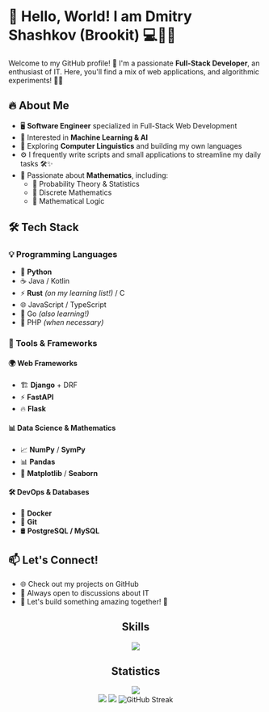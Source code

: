 # 👋 Hello, World! I am Dmitry Shashkov (Brookit) 💻👨‍💻 

Welcome to my GitHub profile! 🚀 I'm a passionate **Full-Stack Developer**, an enthusiast of IT. Here, you'll find a mix of web applications, and algorithmic experiments! 🧠✨

## 🔥 About Me
- 🖥 **Software Engineer** specialized in Full-Stack Web Development
- 🤖 Interested in **Machine Learning & AI**
- 📝 Exploring **Computer Linguistics** and building my own languages
- ⚙️ I frequently write scripts and small applications to streamline my daily tasks 🛠️✨
- 🔢 Passionate about **Mathematics**, including:
  - 🎲 Probability Theory & Statistics
  - 🔗 Discrete Mathematics
  - 🔄 Mathematical Logic

## 🛠 Tech Stack
### 💡 Programming Languages
- 🐍 **Python**
- ☕ Java / Kotlin 
- ⚡ **Rust** *(on my learning list!)* / C 
- 🌐 JavaScript / TypeScript
- 🚀 Go *(also learning!)*
- 🐘 PHP *(when necessary)*

### 🔧 Tools & Frameworks
#### 🌍 Web Frameworks
- 🏗 **Django** + DRF
- ⚡ **FastAPI**
- 🔥 **Flask**

#### 📊 Data Science & Mathematics
- 📈 **NumPy** / **SymPy**
- 📊 **Pandas**
- 🎨 **Matplotlib** / **Seaborn**

#### 🛠 DevOps & Databases
- 🐳 **Docker**
- 🌱 **Git**
- 🛢 **PostgreSQL / MySQL**

## 📫 Let's Connect!
- 🌐 Check out my projects on GitHub
- 💬 Always open to discussions about IT
- 🚀 Let's build something amazing together! 🎯

<h2 align="center">Skills</h2>
<p align="center">
  <a href="https://skillicons.dev">
    <img src="https://skillicons.dev/icons?i=python,django,git,docker,postgres,linux,net,html,css,qt,js,markdown,raspberrypi,java,react,flask,cpp,nodejs,jquery,cs&perline=10" />
  </a>
</p>

<h2 align="center">Statistics</h2>

<div align="center"><img src="http://github-profile-summary-cards.vercel.app/api/cards/profile-details?username=brookite&theme=dark"/></div>

<div id="mystats" align="center">
  <img src="http://github-profile-summary-cards.vercel.app/api/cards/repos-per-language?username=brookite&theme=dark"/>
  <img src="http://github-profile-summary-cards.vercel.app/api/cards/stats?username=brookite&theme=dark"/>
  <img src="https://github-readme-streak-stats.herokuapp.com?user=brookite&card_width=300&theme=dark" alt="GitHub Streak" />
</div>
